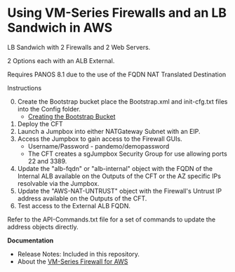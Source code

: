 # Using VM-Series Firewalls and an LB Sandwich in AWS

LB Sandwich with 2 Firewalls and 2 Web Servers.

2 Options each with an ALB External. 

Requires PANOS 8.1 due to the use of the FQDN NAT Translated Destination

Instructions

0. Create the Bootstrap bucket place the Bootstrap.xml and init-cfg.txt files into the Config folder.
	* [Creating the Bootstrap Bucket](https://www.paloaltonetworks.com/documentation/71/virtualization/virtualization/bootstrap-the-vm-series-firewall/bootstrap-package)
1. Deploy the CFT
2. Launch a Jumpbox into either NATGateway Subnet with an EIP.
3. Access the Jumpbox to gain access to the Firewall GUIs.
	* Username/Password - pandemo/demopassword
	* The CFT creates a sgJumpbox Security Group for use allowing ports 22 and 3389.
4. Update the "alb-fqdn" or "alb-internal" object with the FQDN of the Internal ALB available on the Outputs of the CFT or the AZ specific IPs resolvable via the Jumpbox.
5. Update the "AWS-NAT-UNTRUST" object with the Firewall's Untrust IP address available on the Outputs of the CFT.
6. Test access to the External ALB FQDN.

Refer to the API-Commands.txt file for a set of commands to update the address objects directly.

**Documentation**
* Release Notes: Included in this repository.
* About the [VM-Series Firewall for AWS](https://aws.paloaltonetworks.com)
